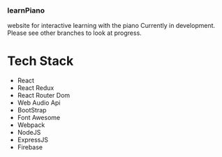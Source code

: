 ### learnPiano
website for interactive learning with the piano
Currently in development. Please see other branches to look at progress.

# Tech Stack
- React
- React Redux
- React Router Dom
- Web Audio Api
- BootStrap
- Font Awesome
- Webpack
- NodeJS
- ExpressJS
- Firebase

